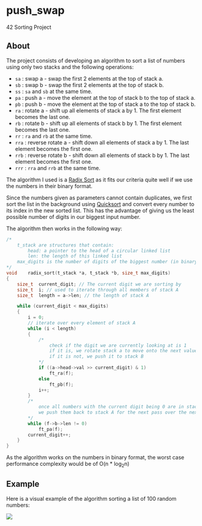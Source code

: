 # push_swap
42 Sorting Project

## About
The project consists of developing an algorithm to sort a list of numbers using only two stacks and the following operations:

- `sa` : swap a - swap the first 2 elements at the top of stack a.
- `sb` : swap b - swap the first 2 elements at the top of stack b.
- `ss` : `sa` and `sb` at the same time.
- `pa` : push a - move the element at the top of stack b to the top of stack a.
- `pb` : push b - move the element at the top of stack a to the top of stack b.
- `ra` : rotate a - shift up all elements of stack a by 1. The first element becomes
the last one.
- `rb` : rotate b - shift up all elements of stack b by 1. The first element becomes the last one.
- `rr` : `ra` and `rb` at the same time.
- `rra` : reverse rotate a - shift down all elements of stack a by 1. The last element becomes the first one.
- `rrb` : reverse rotate b - shift down all elements of stack b by 1. The last element becomes the first one.
- `rrr` : `rra` and `rrb` at the same time.

The algorithm I used is a [Radix Sort](https://en.wikipedia.org/wiki/Radix_sort) as it fits our criteria quite well if we use the numbers in their binary format.

Since the numbers given as parameters cannot contain duplicates, we first sort the list in the background using [Quicksort](https://en.wikipedia.org/wiki/Quicksort) and convert every number to its index in the new sorted list. This has the advantage of giving us the least possible number of digits in our biggest input number.

The algorithm then works in the following way:
```C
/*
	t_stack are structures that contain:
		head: a pointer to the head of a circular linked list
		len: the length of this linked list
	max_digits is the number of digits of the biggest number (in binary) in our list
*/
void	radix_sort(t_stack *a, t_stack *b, size_t max_digits)
{
	size_t	current_digit; // The current digit we are sorting by
	size_t	i; // used to iterate through all members of stack A
	size_t	length = a->len; // the length of stack A

	while (current_digit < max_digits)
	{
		i = 0;
		// iterate over every element of stack A
		while (i < length)
		{
			/* 
				check if the digit we are currently looking at is 1
				if it is, we rotate stack a to move onto the next value
				if it is not, we push it to stack B
			*/
			if ((a->head->val >> current_digit) & 1)
				ft_ra(f);
			else
				ft_pb(f);
			i++;
		}
		/*
			once all numbers with the current digit being 0 are in stack B, 
			we push them back to stack A for the next pass over the next digit
		*/
		while (f->b->len != 0)
			ft_pa(f);
		current_digit++;
	}
}
```

As the algorithm works on the numbers in binary format, the worst case performance complexity would be of O(n * log<sub>2</sub>n)

## Example

Here is a visual example of the algorithm sorting a list of 100 random numbers:

![](https://github.com/goffauxs/push_swap/blob/main/push_swap.gif)
